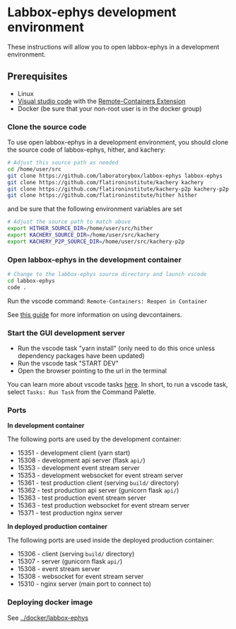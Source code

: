 # Labbox-ephys development environment

These instructions will allow you to open labbox-ephys in a development environment.

## Prerequisites

* Linux
* [Visual studio code](https://code.visualstudio.com/) with the [Remote-Containers Extension](https://code.visualstudio.com/docs/remote/containers)
* Docker (be sure that your non-root user is in the docker group)

### Clone the source code

To use open labbox-ephys in a development environment, you should clone the source code of labbox-ephys, hither, and kachery:

```bash
# Adjust this source path as needed
cd /home/user/src
git clone https://github.com/laboratorybox/labbox-ephys labbox-ephys
git clone https://github.com/flatironinstitute/kachery kachery
git clone https://github.com/flatironinstitute/kachery-p2p kachery-p2p
git clone https://github.com/flatironinstitute/hither hither
```

and be sure that the following environment variables are set
```bash
# Adjust the source path to match above
export HITHER_SOURCE_DIR=/home/user/src/hither
export KACHERY_SOURCE_DIR=/home/user/src/kachery
export KACHERY_P2P_SOURCE_DIR=/home/user/src/kachery-p2p
```

### Open labbox-ephys in the development container

```bash
# Change to the labbox-ephys source directory and launch vscode
cd labbox-ephys
code .
```

Run the vscode command: `Remote-Containers: Reopen in Container`

See [this guide](https://github.com/flatironinstitute/learn-sciware-dev/blob/master/07_RemoteWork/vscode/remote_containers.md) for more information on using devcontainers.

### Start the GUI development server

* Run the vscode task "yarn install" (only need to do this once unless dependency packages have been updated)
* Run the vscode task "START DEV"
* Open the browser pointing to the url in the terminal

You can learn more about vscode tasks [here](https://code.visualstudio.com/docs/editor/tasks). In short, to run a vscode task, select `Tasks: Run Task` from the Command Palette.

### Ports

**In development container**

The following ports are used by the development container:

* 15351 - development client (yarn start)
* 15308 - development api server (flask `api/`)
* 15353 - development event stream server
* 15353 - development websocket for event stream server
* 15361 - test production client (serving `build/` directory)
* 15362 - test production api server (gunicorn flask `api/`)
* 15363 - test production event stream server
* 15363 - test production websocket for event stream server
* 15371 - test production nginx server

**In deployed production container**

The following ports are used inside the deployed production container:

* 15306 - client (serving `build/` directory)
* 15307 - server (gunicorn flask `api/`)
* 15308 - event stream server
* 15308 - websocket for event stream server
* 15310 - nginx server (main port to connect to)

### Deploying docker image

See [../docker/labbox-ephys](../docker/labbox-ephys)
